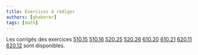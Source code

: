 ```yaml
---
title: Exercices à rédiger
authors: [ghaberer]
tags: [math]
---
```

Les corrigés des exercices
[510.15](http://einexau.cluster028.hosting.ovh.net/site/math/510.15.pdf)
[510.16](http://einexau.cluster028.hosting.ovh.net/site/math/510.16.pdf)
[520.25](http://einexau.cluster028.hosting.ovh.net/site/math/520.25.pdf)
[520.26](http://einexau.cluster028.hosting.ovh.net/site/math/520.26.pdf)
[610.20](http://einexau.cluster028.hosting.ovh.net/site/math/610.20.pdf)
[610.21](http://einexau.cluster028.hosting.ovh.net/site/math/610.21.pdf)
[620.11](http://einexau.cluster028.hosting.ovh.net/site/math/620.11.pdf)
[620.12](http://einexau.cluster028.hosting.ovh.net/site/math/620.12.pdf)
sont disponibles.

